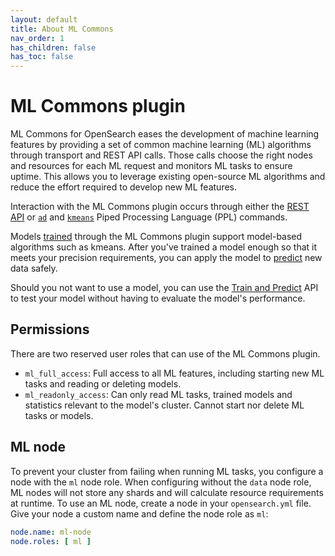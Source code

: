 ```yaml
---
layout: default
title: About ML Commons
nav_order: 1
has_children: false
has_toc: false
---
```


# ML Commons plugin

ML Commons for OpenSearch eases the development of machine learning features by providing a set of common machine learning (ML) algorithms through transport and REST API calls. Those calls choose the right nodes and resources for each ML request and monitors ML tasks to ensure uptime. This allows you to leverage existing open-source ML algorithms and reduce the effort required to develop new ML features.

Interaction with the ML Commons plugin occurs through either the [REST API]({{site.url}}{{site.baseurl}}/ml-commons-plugin/api) or [`ad`]({{site.url}}{{site.baseurl}}/search-plugins/sql/ppl/functions#ad) and [`kmeans`]({{site.url}}{{site.baseurl}}/search-plugins/sql/ppl/functions#kmeans) Piped Processing Language (PPL) commands.

Models [trained]({{site.url}}{{site.baseurl}}/ml-commons-plugin/api#training-a-model) through the ML Commons plugin support model-based algorithms such as kmeans. After you've trained a model enough so that it meets your precision requirements, you can apply the model to [predict]({{site.url}}{{site.baseurl}}/ml-commons-plugin/api#predict) new data safely. 

Should you not want to use a model, you can use the [Train and Predict]({{site.url}}{{site.baseurl}}/ml-commons-plugin/api#train-and-predict) API to test your model without having to evaluate the model's performance.


## Permissions

There are two reserved user roles that can use of the ML Commons plugin.

- `ml_full_access`: Full access to all ML features, including starting new ML tasks and reading or deleting models.
- `ml_readonly_access`: Can only read ML tasks, trained models and statistics relevant to the model's cluster. Cannot start nor delete ML tasks or models.

## ML node

To prevent your cluster from failing when running ML tasks, you configure a node with the `ml` node role. When configuring without the `data` node role, ML nodes will not store any shards and will calculate resource requirements at runtime. To use an ML node, create a node in your `opensearch.yml` file. Give your node a custom name and define the node role as `ml`:

```yml
node.name: ml-node
node.roles: [ ml ]
```
